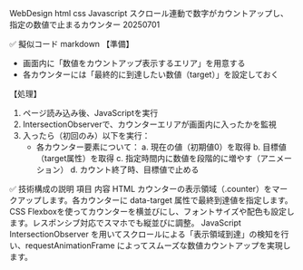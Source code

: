 WebDesign html css Javascript スクロール連動で数字がカウントアップし、指定の数値で止まるカウンター 20250701

✅ 擬似コード
markdown
【準備】
- 画面内に「数値をカウントアップ表示するエリア」を用意する
- 各カウンターには「最終的に到達したい数値（target）」を設定しておく

【処理】
1. ページ読み込み後、JavaScriptを実行
2. IntersectionObserverで、カウンターエリアが画面内に入ったかを監視
3. 入ったら（初回のみ）以下を実行：
    - 各カウンター要素について：
        a. 現在の値（初期値0）を取得
        b. 目標値（target属性）を取得
        c. 指定時間内に数値を段階的に増やす（アニメーション）
        d. カウント終了時、目標値で止める

✅ 技術構成の説明
項目	    内容
HTML	    カウンターの表示領域（.counter）をマークアップします。各カウンターに data-target 属性で最終到達値を指定します。
CSS	        Flexboxを使ってカウンターを横並びにし、フォントサイズや配色も設定します。レスポンシブ対応でスマホでも縦並びに調整。
JavaScript	IntersectionObserver を用いてスクロールによる「表示領域到達」の検知を行い、requestAnimationFrame によってスムーズな数値カウントアップを実現します。
